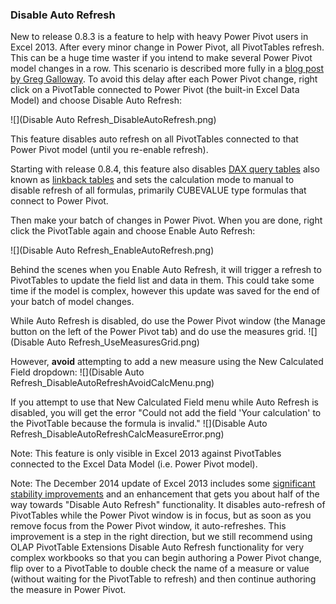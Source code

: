 ### Disable Auto Refresh

New to release 0.8.3 is a feature to help with heavy Power Pivot users in Excel 2013. After every minor change in Power Pivot, all PivotTables refresh. This can be a huge time waster if you intend to make several Power Pivot model changes in a row. This scenario is described more fully in a [blog post by Greg Galloway](http://www.artisconsulting.com/blogs/greggalloway/Lists/Posts/Post.aspx?ID=26). To avoid this delay after each Power Pivot change, right click on a PivotTable connected to Power Pivot (the built-in Excel Data Model) and choose Disable Auto Refresh:

![](Disable Auto Refresh_DisableAutoRefresh.png)

This feature disables auto refresh on all PivotTables connected to that Power Pivot model (until you re-enable refresh).

Starting with release 0.8.4, this feature also disables [DAX query tables](http://www.powerpivotblog.nl/implementing-histograms-in-excel-2013-using-dax-query-tables-and-powerpivot/) also known as [linkback tables](http://www.sqlbi.com/articles/linkback-tables-in-powerpivot-for-excel-2013) and sets the calculation mode to manual to disable refresh of all formulas, primarily CUBEVALUE type formulas that connect to Power Pivot.

Then make your batch of changes in Power Pivot. When you are done, right click the PivotTable again and choose Enable Auto Refresh:

![](Disable Auto Refresh_EnableAutoRefresh.png)

Behind the scenes when you Enable Auto Refresh, it will trigger a refresh to PivotTables to update the field list and data in them. This could take some time if the model is complex, however this update was saved for the end of your batch of model changes.

While Auto Refresh is disabled, do use the Power Pivot window (the Manage button on the left of the Power Pivot tab) and do use the measures grid.
![](Disable Auto Refresh_UseMeasuresGrid.png)

However, **avoid** attempting to add a new measure using the New Calculated Field dropdown:
![](Disable Auto Refresh_DisableAutoRefreshAvoidCalcMenu.png)

If you attempt to use that New Calculated Field menu while Auto Refresh is disabled, you will get the error "Could not add the field 'Your calculation' to the PivotTable because the formula is invalid."
![](Disable Auto Refresh_DisableAutoRefreshCalcMeasureError.png)

Note: This feature is only visible in Excel 2013 against PivotTables connected to the Excel Data Model (i.e. Power Pivot model).

Note: The December 2014 update of Excel 2013 includes some [significant stability improvements](http://blogs.msdn.com/b/powerbi/archive/2014/12/16/announcing-new-excel-2013-bi-stability-and-usability-improvements.aspx) and an enhancement that gets you about half of the way towards "Disable Auto Refresh" functionality. It disables auto-refresh of PivotTables while the Power Pivot window is in focus, but as soon as you remove focus from the Power Pivot window, it auto-refreshes. This improvement is a step in the right direction, but we still recommend using OLAP PivotTable Extensions Disable Auto Refresh functionality for very complex workbooks so that you can begin authoring a Power Pivot change, flip over to a PivotTable to double check the name of a measure or value (without waiting for the PivotTable to refresh) and then continue authoring the measure in Power Pivot.